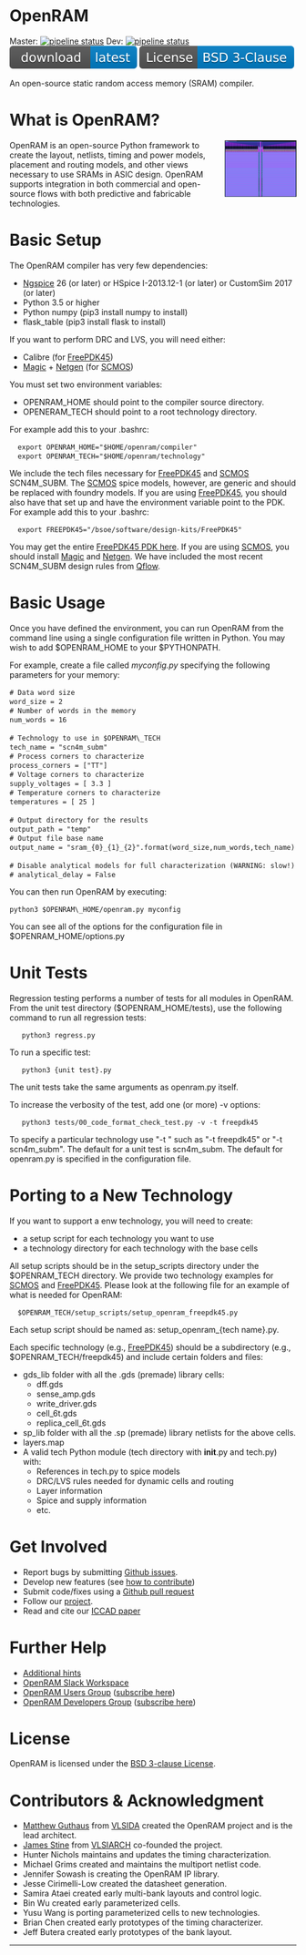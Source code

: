 # OpenRAM
Master: [![pipeline status](https://scone.soe.ucsc.edu:8888/mrg/OpenRAM/badges/master/pipeline.svg?private_token=ynB6rSFLzvKUseoBPcwV)](https://github.com/VLSIDA/OpenRAM/commits/master)
Dev: [![pipeline status](https://scone.soe.ucsc.edu:8888/mrg/OpenRAM/badges/dev/pipeline.svg?private_token=ynB6rSFLzvKUseoBPcwV)](https://github.com/VLSIDA/OpenRAM/commits/dev)
[![Download](images/download.svg)](https://github.com/VLSIDA/OpenRAM/archive/master.zip)
[![License: BSD 3-clause](./images/license_badge.svg)](./LICENSE)

An open-source static random access memory (SRAM) compiler.

# What is OpenRAM?

<img align="right" width="25%" src="images/SCMOS_16kb_sram.jpg">

OpenRAM is an open-source Python framework to create the layout,
netlists, timing and power models, placement and routing models, and
other views necessary to use SRAMs in ASIC design. OpenRAM supports
integration in both commercial and open-source flows with both
predictive and fabricable technologies.

# Basic Setup

The OpenRAM compiler has very few dependencies:
+ [Ngspice] 26 (or later) or HSpice I-2013.12-1 (or later) or CustomSim 2017 (or later)
+ Python 3.5 or higher
+ Python numpy (pip3 install numpy to install)
+ flask_table (pip3 install flask to install)

If you want to perform DRC and LVS, you will need either:
+ Calibre (for [FreePDK45])
+ [Magic] + [Netgen] (for [SCMOS])

You must set two environment variables: 
+ OPENRAM\_HOME should point to the compiler source directory. 
+ OPENERAM\_TECH should point to a root technology directory.

For example add this to your .bashrc:

```
  export OPENRAM_HOME="$HOME/openram/compiler"
  export OPENRAM_TECH="$HOME/openram/technology"
```

We include the tech files necessary for [FreePDK45] and [SCMOS]
SCN4M_SUBM. The [SCMOS] spice models, however, are generic and should
be replaced with foundry models.  If you are using [FreePDK45], you
should also have that set up and have the environment variable point
to the PDK. For example add this to your .bashrc:

```
  export FREEPDK45="/bsoe/software/design-kits/FreePDK45"
```

You may get the entire [FreePDK45 PDK here][FreePDK45].
If you are using [SCMOS], you should install [Magic] and [Netgen].
We have included the most recent SCN4M_SUBM design rules from [Qflow].

# Basic Usage

Once you have defined the environment, you can run OpenRAM from the command line 
using a single configuration file written in Python. You may wish to add
$OPENRAM\_HOME to your $PYTHONPATH.

For example, create a file called *myconfig.py* specifying the following
parameters for your memory:

```
# Data word size
word_size = 2
# Number of words in the memory
num_words = 16

# Technology to use in $OPENRAM\_TECH
tech_name = "scn4m_subm"
# Process corners to characterize
process_corners = ["TT"]
# Voltage corners to characterize
supply_voltages = [ 3.3 ]
# Temperature corners to characterize
temperatures = [ 25 ]

# Output directory for the results
output_path = "temp"
# Output file base name
output_name = "sram_{0}_{1}_{2}".format(word_size,num_words,tech_name)

# Disable analytical models for full characterization (WARNING: slow!)
# analytical_delay = False
```

You can then run OpenRAM by executing:
```
python3 $OPENRAM\_HOME/openram.py myconfig
```
You can see all of the options for the configuration file in
$OPENRAM\_HOME/options.py


# Unit Tests

Regression testing  performs a number of tests for all modules in OpenRAM.
From the unit test directory ($OPENRAM\_HOME/tests), 
use the following command to run all regression tests:

```
   python3 regress.py
```
To run a specific test:
```
   python3 {unit test}.py 
```
The unit tests take the same arguments as openram.py itself. 

To increase the verbosity of the test, add one (or more) -v options:
```
   python3 tests/00_code_format_check_test.py -v -t freepdk45
```
To specify a particular technology use "-t <techname>" such as
"-t freepdk45" or "-t scn4m\_subm". The default for a unit test is scn4m_subm. 
The default for openram.py is specified in the configuration file.


# Porting to a New Technology

If you want to support a enw technology, you will need to create:
+ a setup script for each technology you want to use
+ a technology directory for each technology with the base cells 

All setup scripts should be in the setup\_scripts directory under the
$OPENRAM\_TECH directory.  We provide two technology examples for
[SCMOS] and [FreePDK45].  Please look at the following file for an
example of what is needed for OpenRAM:

```
  $OPENRAM_TECH/setup_scripts/setup_openram_freepdk45.py
```

Each setup script should be named as: setup\_openram\_{tech name}.py.

Each specific technology (e.g., [FreePDK45]) should be a subdirectory
(e.g., $OPENRAM_TECH/freepdk45) and include certain folders and files:
* gds_lib folder with all the .gds (premade) library cells:
  * dff.gds
  * sense_amp.gds
  * write_driver.gds
  * cell_6t.gds
  * replica\_cell\_6t.gds 
* sp_lib folder with all the .sp (premade) library netlists for the above cells.
* layers.map 
* A valid tech Python module (tech directory with __init__.py and tech.py) with:
  * References in tech.py to spice models
  * DRC/LVS rules needed for dynamic cells and routing
  * Layer information
  * Spice and supply information
  * etc.

# Get Involved

+ Report bugs by submitting [Github issues].
+ Develop new features (see [how to contribute](./CONTRIBUTING.md))
+ Submit code/fixes using a [Github pull request] 
+ Follow our [project][Github projects].
+ Read and cite our [ICCAD paper][OpenRAMpaper]

# Further Help

+ [Additional hints](./HINTS.md)
+ [OpenRAM Slack Workspace][Slack]
+ [OpenRAM Users Group][user-group] ([subscribe here][user-group-subscribe])
+ [OpenRAM Developers Group][dev-group] ([subscribe here][dev-group-subscribe])

# License 

OpenRAM is licensed under the [BSD 3-clause License](./LICENSE).

# Contributors & Acknowledgment

- [Matthew Guthaus] from [VLSIDA] created the OpenRAM project and is the lead architect.
- [James Stine] from [VLSIARCH] co-founded the project.
- Hunter Nichols maintains and updates the timing characterization.
- Michael Grims created and maintains the multiport netlist code.
- Jennifer Sowash is creating the OpenRAM IP library.
- Jesse Cirimelli-Low created the datasheet generation.
- Samira Ataei created early multi-bank layouts and control logic.
- Bin Wu created early parameterized cells.
- Yusu Wang is porting parameterized cells to new technologies.
- Brian Chen created early prototypes of the timing characterizer.
- Jeff Butera created early prototypes of the bank layout.

* * *

[Matthew Guthaus]:       https://users.soe.ucsc.edu/~mrg
[James Stine]:           https://ece.okstate.edu/content/stine-james-e-jr-phd
[VLSIDA]:                https://vlsida.soe.ucsc.edu
[VLSIARCH]:              https://vlsiarch.ecen.okstate.edu/
[OpenRAMpaper]:          https://ieeexplore.ieee.org/document/7827670/

[Github issues]:         https://github.com/OpenRAM/OpenRAM/issues
[Github pull request]:   https://github.com/OpenRAM/OpenRAM/pulls
[Github projects]:       https://github.com/OpenRAM/OpenRAM/projects

[email me]:              mailto:mrg+openram@ucsc.edu
[dev-group]:             mailto:openram-dev-group@ucsc.edu
[user-group]:            mailto:openram-user-group@ucsc.edu
[dev-group-subscribe]:   mailto:openram-dev-group+subscribe@ucsc.edu
[user-group-subscribe]:  mailto:openram-user-group+subscribe@ucsc.edu

[Magic]:                 http://opencircuitdesign.com/magic/
[Netgen]:                http://opencircuitdesign.com/netgen/
[Qflow]:                 http://opencircuitdesign.com/qflow/history.html
[Ngspice]:               http://ngspice.sourceforge.net/

[OSUPDK]:                https://vlsiarch.ecen.okstate.edu/flow/
[FreePDK45]:             https://www.eda.ncsu.edu/wiki/FreePDK45:Contents
[SCMOS]:                 https://www.mosis.com/files/scmos/scmos.pdf

[Slack]:                 https://join.slack.com/t/openram/shared_invite/enQtNDgxMjc3NzU5NTI1LTE4ODMyM2I0Mzk2ZmFiMjgwYTYyMTQ4NTgwMmUwMDhiM2E1MDViNDRjYzU1NjJhZTQxNWZjMzE3M2FlODBmZjA
